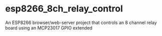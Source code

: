 # esp8266_8ch_relay_control
An ESP8266 browser/web-server project that controls an 8 channel relay board using an MCP23017 GPIO extended
